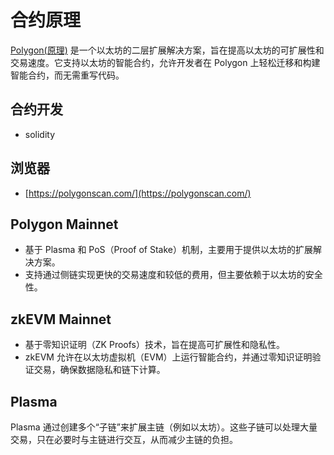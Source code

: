 # 合约原理

[Polygon(原理)](https://docs.polygon.technology/) 是一个以太坊的二层扩展解决方案，旨在提高以太坊的可扩展性和交易速度。它支持以太坊的智能合约，允许开发者在 Polygon 上轻松迁移和构建智能合约，而无需重写代码。

<DocsAD/>

## 合约开发

* solidity


## 浏览器

* [https://polygonscan.com/](https://polygonscan.com/)


## Polygon Mainnet

* 基于 Plasma 和 PoS（Proof of Stake）机制，主要用于提供以太坊的扩展解决方案。
* 支持通过侧链实现更快的交易速度和较低的费用，但主要依赖于以太坊的安全性。


## zkEVM Mainnet

* 基于零知识证明（ZK Proofs）技术，旨在提高可扩展性和隐私性。
* zkEVM 允许在以太坊虚拟机（EVM）上运行智能合约，并通过零知识证明验证交易，确保数据隐私和链下计算。

## Plasma

Plasma 通过创建多个“子链”来扩展主链（例如以太坊）。这些子链可以处理大量交易，只在必要时与主链进行交互，从而减少主链的负担。